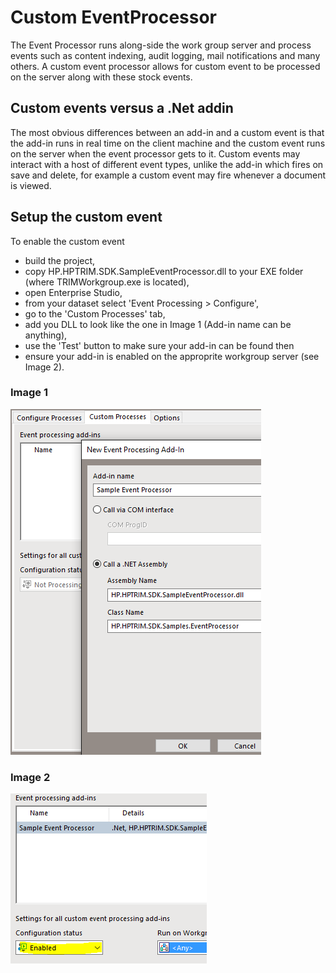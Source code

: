 ﻿# Custom EventProcessor
The Event Processor runs along-side the work group server and process events such as content indexing, audit logging, mail notifications and many others.  A custom event processor allows for custom event to be processed on the server along with these stock events.

## Custom events versus a .Net addin
The most obvious differences between an add-in and a custom event is that the add-in runs in real time on the client machine and the custom event runs on the server when the event processor gets to it.  Custom events may interact with a host of different event types, unlike the add-in which fires on save and delete, for example a custom event may fire whenever a document is viewed.

## Setup the custom event
To enable the custom event
 - build the project,
 - copy HP.HPTRIM.SDK.SampleEventProcessor.dll to your EXE folder (where TRIMWorkgroup.exe is located),
 - open Enterprise Studio,
 - from your dataset select 'Event Processing > Configure',
 - go to the 'Custom Processes' tab,
 - add you DLL to look like the one in Image 1 (Add-in name can be anything),
 - use the 'Test' button to make sure your add-in can be found then
 - ensure your add-in is enabled on the approprite workgroup server (see Image 2).
 

### Image 1
![image 1](event_processor_config.PNG)


### Image 2
![image 2](event_processor_enabled.PNG)